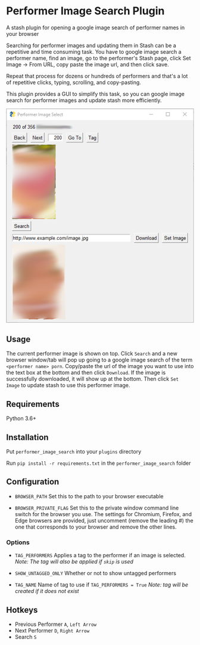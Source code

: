 # Performer Image Search Plugin

A stash plugin for opening a google image search of performer names in your browser

Searching for performer images and updating them in Stash can be a repetitive and time consuming task. You have to google image search a performer name, find an image, go to the performer's Stash page, click Set Image -> From URL, copy paste the image url, and then click save.

Repeat that process for dozens or hundreds of performers and that's a lot of repetitive clicks, typing, scrolling, and copy-pasting.

This plugin provides a GUI to simplify this task, so you can google image search for performer images and update stash more efficiently.

![preview](docs/preview.png)

## Usage

The current performer image is shown on top. Click `Search` and a new browser window/tab will pop up going to a google image search of the term `<performer name> porn`. Copy/paste the url of the image you want to use into the text box at the bottom and then click `Download`. If the image is successfully downloaded, it will show up at the bottom. Then click `Set Image` to update stash to use this performer image.

## Requirements

Python 3.6+

## Installation

Put `performer_image_search` into your `plugins` directory

Run `pip install -r requirements.txt` in the `performer_image_search` folder

## Configuration

* `BROWSER_PATH`
  Set this to the path to your browser executable

* `BROWSER_PRIVATE_FLAG`
  Set this to the private window command line switch for the browser you use. The settings for Chromium, Firefox, and Edge browsers are provided, just uncomment (remove the leading #) the one that corresponds to your browser and remove the other lines.

### Options

* `TAG_PERFORMERS`
  Applies a tag to the performer if an image is selected. *Note: The tag will also be applied if `skip` is used*

* `SHOW_UNTAGGED_ONLY`
  Whether or not to show untagged performers

* `TAG_NAME`
  Name of tag to use if `TAG_PERFORMERS = True` *Note: tag will be created if it does not exist*

## Hotkeys

* Previous Performer `A`, `Left Arrow`
* Next Performer `D`, `Right Arrow`
* Search `S`
